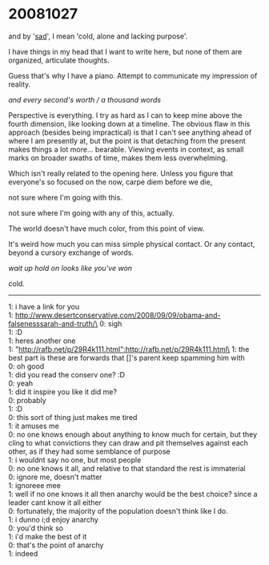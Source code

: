 # 20081027

and by '[sad](26.md)', I mean 'cold, alone and lacking purpose'.

I have things in my head that I want to write here, but none of them are organized, articulate thoughts.

Guess that's why I have a piano. Attempt to communicate my impression of reality.

_and every second's worth / a thousand words_

Perspective is everything. I try as hard as I can to keep mine above the fourth dimension, like looking down at a timeline. The obvious flaw in this approach (besides being impractical) is that I can't see anything ahead of where I am presently at, but the point is that detaching from the present makes things a lot more... bearable. Viewing events in context, as small marks on broader swaths of time, makes them less overwhelming.

Which isn't really related to the opening here. Unless you figure that everyone's so focused on the now, carpe diem before we die,

not sure where I'm going with this.

not sure where I'm going with any of this, actually.

The world doesn't have much color, from this point of view.

It's weird how much you can miss simple physical contact. Or any contact, beyond a cursory exchange of words.

_wait up_ _hold on_ _looks like_ _you've won_

cold.

***

1: i have a link for you\
1: http://www.desertconservative.com/2008/09/09/obama-and-falsenesssarah-and-truth/\
0: sigh\
1: :D\
1: heres another one\
1: "http://rafb.net/p/29R4k111.html":http://rafb.net/p/29R4k111.html\
1: the best part is these are forwards that \[]'s parent keep spamming him with\
0: oh good\
1: did you read the conserv one? :D\
0: yeah\
1: did it inspire you like it did me?\
0: probably\
1: :D\
0: this sort of thing just makes me tired\
1: it amuses me\
0: no one knows enough about anything to know much for certain, but they cling to what convictions they can draw and pit themselves against each other, as if they had some semblance of purpose\
1: i wouldnt say no one, but most people\
0: no one knows it all, and relative to that standard the rest is immaterial\
0: ignore me, doesn't matter\
1: ignoreee mee\
1: well if no one knows it all then anarchy would be the best choice? since a leader cant know it all either\
0: fortunately, the majority of the population doesn't think like I do.\
1: i dunno i;d enjoy anarchy\
0: you'd think so\
1: i'd make the best of it\
0: that's the point of anarchy\
1: indeed
